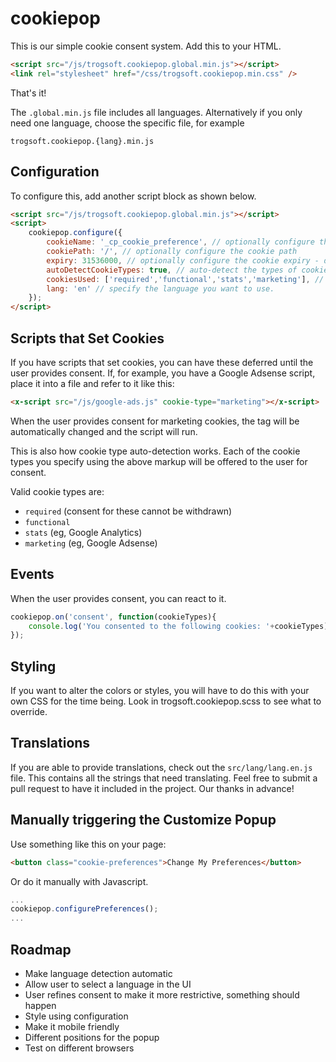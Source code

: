 # cookiepop

This is our simple cookie consent system.  Add this to your HTML.

```html
<script src="/js/trogsoft.cookiepop.global.min.js"></script>
<link rel="stylesheet" href="/css/trogsoft.cookiepop.min.css" />
```

That's it!  

The `.global.min.js` file includes all languages.  Alternatively if you only need one language, choose the specific file, for example

`trogsoft.cookiepop.{lang}.min.js`

## Configuration

To configure this, add another script block as shown below.

```html
<script src="/js/trogsoft.cookiepop.global.min.js"></script>
<script>
    cookiepop.configure({
        cookieName: '_cp_cookie_preference', // optionally configure the cookie name
        cookiePath: '/', // optionally configure the cookie path
        expiry: 31536000, // optionally configure the cookie expiry - defaults to one year
        autoDetectCookieTypes: true, // auto-detect the types of cookie the user can consent to, see below
        cookiesUsed: ['required','functional','stats','marketing'], // manually specify the cookie types the user can consent to, overwritten if autoDetectCookieTypes is true
        lang: 'en' // specify the language you want to use.
    });
</script>
```

## Scripts that Set Cookies

If you have scripts that set cookies, you can have these deferred until the user provides consent.  If, for example, you have a Google Adsense script, place it into a file and refer to it like this:

```html
<x-script src="/js/google-ads.js" cookie-type="marketing"></x-script>
```

When the user provides consent for marketing cookies, the tag will be automatically changed and the script will run.

This is also how cookie type auto-detection works.  Each of the cookie types you specify using the above markup will be offered to the user for consent.

Valid cookie types are:

* `required` (consent for these cannot be withdrawn)
* `functional`
* `stats` (eg, Google Analytics)
* `marketing` (eg, Google Adsense)

## Events

When the user provides consent, you can react to it.

```js
cookiepop.on('consent', function(cookieTypes){
    console.log('You consented to the following cookies: '+cookieTypes);
});
```

## Styling

If you want to alter the colors or styles, you will have to do this with your own CSS for the time being.  Look in trogsoft.cookiepop.scss to see what to override.

## Translations

If you are able to provide translations, check out the `src/lang/lang.en.js` file.  This contains all the strings that need translating.  Feel free to submit a pull request to have it included in the project.  Our thanks in advance!

## Manually triggering the Customize Popup

Use something like this on your page:

```html
<button class="cookie-preferences">Change My Preferences</button>
```

Or do it manually with Javascript.

```js
...
cookiepop.configurePreferences();
...
```

## Roadmap

* Make language detection automatic
* Allow user to select a language in the UI
* User refines consent to make it more restrictive, something should happen
* Style using configuration
* Make it mobile friendly
* Different positions for the popup
* Test on different browsers
